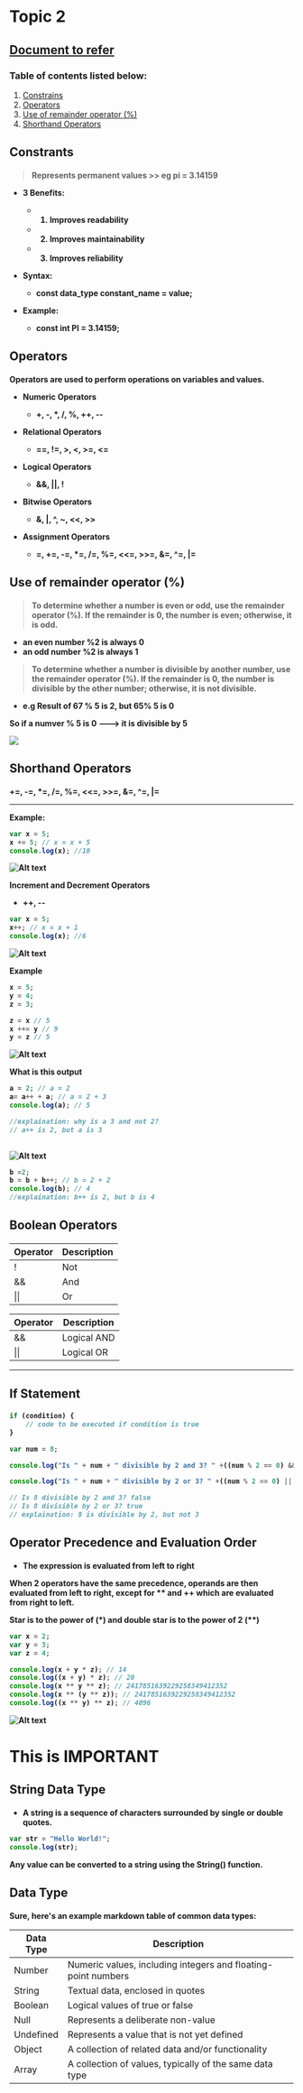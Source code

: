 # Topic 2

## [Document to refer](../School%20Notes/Topic%202%20Operators%20&%20Selections(I)v1.pdf)

### Table of contents listed below:
1. [Constrains](#Constrains) 
2. [Operators](#Operators)
3. [Use of remainder operator (%)](#Roperator)
4. [Shorthand Operators](#Short)


<h2 id ="Constrains" > Constrants
<h4>

>Represents permanent values
    >> eg pi = 3.14159

- 3 Benefits:
    - 1. Improves readability
    - 2. Improves maintainability
    - 3. Improves reliability

- Syntax:
    - const data_type constant_name = value;

- Example:
    - const int PI = 3.14159;


<h2 id="Operators"> Operators
<h4>

Operators are used to perform operations on variables and values.



- Numeric Operators
    - +, -, *, /, %, ++, --

- Relational Operators
    - ==, !=, >, <, >=, <=

- Logical Operators
    - &&, ||, !

- Bitwise Operators
    - &, |, ^, ~, <<, >>

- Assignment Operators
    - =, +=, -=, *=, /=, %=, <<=, >>=, &=, ^=, |=


<h2 id= Roperator> Use of remainder operator (%)
<h4>

> To determine whether a number is even or odd, use the remainder operator (%). If the remainder is 0, the number is even; otherwise, it is odd.

- an even number %2 is always 0
- an odd number %2 is always 1

> To determine whether a number is divisible by another number, use the remainder operator (%). If the remainder is 0, the number is divisible by the other number; otherwise, it is not divisible.

- e.g Result of 67 % 5 is 2, but 65% 5 is 0

So if a numver % 5 is 0 ---> it is divisible by 5


![ ](Images/3.PNG)

<h2 id="Short"> Shorthand Operators

<h4>

 +=, -=, *=, /=, %=, <<=, >>=, &=, ^=, |=

-------------------------
Example:

``` javascript
var x = 5;
x += 5; // x = x + 5
console.log(x); //10
```
![Alt text](Images/4.PNG)

Increment and Decrement Operators

- ++, --

``` javascript
var x = 5;
x++; // x = x + 1
console.log(x); //6
```

![Alt text](Images/5.PNG)


Example 

``` javascript
x = 5;
y = 4;
z = 3;

z = x // 5
x ++= y // 9
y = z // 5
```
![Alt text](Images/6.PNG)


What is this output
    
``` javascript
a = 2; // a = 2
a= a++ + a; // a = 2 + 3
console.log(a); // 5

//explaination: why is a 3 and not 2?
// a++ is 2, but a is 3
    
```
![Alt text](Images/7.PNG)

``` javascript
b =2;
b = b + b++; // b = 2 + 2
console.log(b); // 4
//explaination: b++ is 2, but b is 4
``` 

<h2 id="Bool"> Boolean Operators

<h4>

| Operator | Description |
|----------|-------------|
| !        | Not         |
| &&       | And         |
| \|\|     | Or          |



| Operator | Description |
|----------|-------------|
| &&       | Logical AND |
| \|\|     | Logical OR  |

-------------------------


<h2 id="If"> If Statement

<h4>



``` javascript
if (condition) {
    // code to be executed if condition is true
}
```

``` javascript
var num = 8;

console.log("Is " + num + " divisible by 2 and 3? " +((num % 2 == 0) && (num % 3 == 0)));

console.log("Is " + num + " divisible by 2 or 3? " +((num % 2 == 0) || (num % 3 == 0)));

// Is 8 divisible by 2 and 3? false
// Is 8 divisible by 2 or 3? true
// explaination: 8 is divisible by 2, but not 3
```

<h2 id = "Operator"> Operator Precedence and Evaluation Order

<h4>

- The expression is evaluated from left to right

When 2 operators have the same precedence, operands are then evaluated from left to right, except for ** and ++ which are evaluated from right to left.

Star is to the power of (*) and double star is to the power of 2 (**)

``` javascript
var x = 2;
var y = 3;
var z = 4;

console.log(x + y * z); // 14
console.log((x + y) * z); // 20
console.log(x ** y ** z); // 2417851639229258349412352
console.log(x ** (y ** z)); // 2417851639229258349412352
console.log((x ** y) ** z); // 4096
```
![Alt text](Images/9.png)

# This is IMPORTANT


<h2 id = "Type"> String Data Type

<h4>

- A string is a sequence of characters surrounded by single or double quotes.

``` javascript
var str = "Hello World!";
console.log(str);
```
Any value can be converted to a string using the String() function.

<h2 id ="Data"> Data Type 

<h4>


Sure, here's an example markdown table of common data types:

| Data Type | Description |
|-----------|-------------|
| Number    | Numeric values, including integers and floating-point numbers |
| String    | Textual data, enclosed in quotes |
| Boolean   | Logical values of true or false |
| Null      | Represents a deliberate non-value |
| Undefined | Represents a value that is not yet defined |
| Object    | A collection of related data and/or functionality |
| Array     | A collection of values, typically of the same data type |
